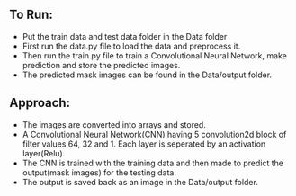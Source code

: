 ## To Run:
 - Put the train data and test data folder in the Data folder
 - First run the data.py file to load the data and preprocess it.
 - Then run the train.py file to train a Convolutional Neural Network, make prediction and store the predicted images.
 - The predicted mask images can be found in the Data/output folder.

## Approach:
 - The images are converted into arrays and stored.
 - A Convolutional Neural Network(CNN) having 5 convolution2d block of filter values 64, 32 and 1. Each layer is seperated by an activation layer(Relu).
 - The CNN is trained with the training data and then made to predict the output(mask images) for the testing data.
 - The output is saved back as an image in the Data/output folder.
 

